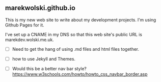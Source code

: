## marekwolski.github.io

This is my new web site to write about my development projects.
I'm using Github Pages for it.

I've set up a CNAME in my DNS so that this web site's public URL is marekdev.wolski.me.uk.

- [ ] Need to get the hang of using .md files and html files together.
- [ ] how to use Jekyll and Themes.

- [ ] Would this be a better nav bar style? https://www.w3schools.com/howto/howto_css_navbar_border.asp

